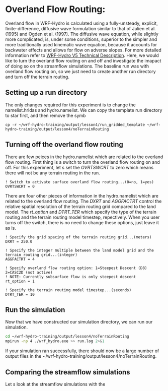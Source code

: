 # Overland Flow Routing:
Overland flow in WRF-Hydro is calculated using a fully-unsteady, explicit, finite-difference, diffusive wave formulation similar to that of Julien et al. (1995) and Ogden et al. (1997). The diffusive wave equation, while slightly more complicated, is, under some conditions, superior to the simpler and more traditionally used kinematic wave equation, because it accounts for backwater effects and allows for flow on adverse slopes. For more detailed information refer to [WRF-Hydro V5 Technical Description](https://ral.ucar.edu/sites/default/files/public/WRF-HydroV5TechnicalDescription.pdf). Here, we would like to turn the overland flow routing on and off and investigate the imapact of doing so on the streamflow simulations. The baseline run was with overland flow routing on, so we just need to create another run directory and turn off the terrain routing.

## Setting up a run directory
The only changes required for this experiment is to change the namelist.hrldas and hydro.namelist. We can copy the template run directory to star first, and then remove the symb

```
cp -r ~/wrf-hydro-training/output/lesson4/run_gridded_template ~/wrf-hydro-training/output/lesson4/noTerrainRouting
```

## Turning off the overland flow routing
There are few peices in the hydro.namelist which are related to the overland flow routing. First thing is a switch to turn the overland flow routing on and off. For this experiment, let s set the *OVRTSWCRT* to zero which means there will not be any terrain routing in the run. 
```
! Switch to activate surface overland flow routing...(0=no, 1=yes)
OVRTSWCRT = 0
```
There are four other pieces of information in the hydro.namelist which are related to the overland flow routing. The *DXRT* and *AGGFACTRT* control the relative spatial resolution of the terrain routing grid compared to the land model. The *rt_option* and *DTRT_TER* which specify the type of the terrain routing and  the terrain routing model timestep, repectively. When you user turns off the switch, there is no need to change these options, just leave it as is. 

```
! Specify the grid spacing of the terrain routing grid...(meters)
DXRT = 250.0

! Specify the integer multiple between the land model grid and the terrain routing grid...(integer)
AGGFACTRT = 4

! Specify overland flow routing option: 1=Steepest Descent (D8) 2=CASC2D (not active)
! NOTE: Currently subsurface flow is only steepest descent
rt_option = 1

! Specify the terrain routing model timestep...(seconds)
DTRT_TER = 10
```
## Run the simulation
Now that we have constructed our simulation directory, we can run our simulation.
```bash
cd ~/wrf-hydro-training/output/lesson4/noTerrainRouting
mpirun -np 4 ./wrf_hydro.exe >> run.log 2>&1
```
If your simulation ran successfully, there should now be a large number of output files in the ~/wrf-hydro-training/output/lesson4/noTerrainRouting.

## Comparing the streamflow simulations
Let s look at the streamflow simulations with the 


